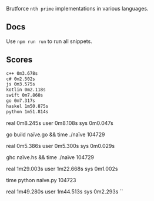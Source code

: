 Brutforce `nth prime` implementations in various languages.

Docs
----

Use `npm run run` to run all snippets.

Scores
------

```bash
c++ 0m3.678s
c# 0m2.502s
js 0m3.575s
kotlin 0m2.118s
swift 0m7.860s
go 0m7.317s
haskel 1m50.875s
python 1m51.814s
```

real	0m8.245s
user	0m8.108s
sys	0m0.047s

go build naïve.go && time ./naïve
104729

real  0m5.386s
user  0m5.300s
sys 0m0.029s

ghc naïve.hs && time ./naïve
104729

real  1m29.003s
user  1m22.668s
sys 0m1.002s

time python naïve.py
104723

real  1m49.280s
user  1m44.513s
sys 0m2.293s
``
